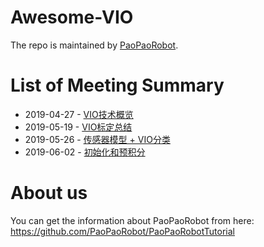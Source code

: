 # Awesome-VIO

The repo is maintained by [PaoPaoRobot](https://github.com/PaoPaoRobot).

# List of Meeting Summary

- 2019-04-27 - [VIO技术概览](./summary/2019-04-27.md)
- 2019-05-19 - [VIO标定总结](./summary/2019-05-19.md)
- 2019-05-26 - [传感器模型 + VIO分类](./summary/2019-05-26.md)
- 2019-06-02 - [初始化和预积分](./summary/2019-06-02.md)

# About us
You can get the information about PaoPaoRobot from here: https://github.com/PaoPaoRobot/PaoPaoRobotTutorial   
